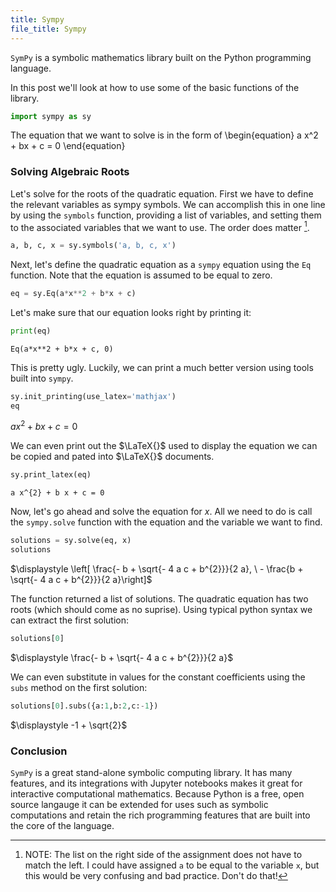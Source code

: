 ```yaml
---
title: Sympy
file_title: Sympy
---
```

`SymPy` is a symbolic mathematics library built on the Python programming language.

In this post we'll look at how to use some of the basic functions of the library.


```python
import sympy as sy
```

The equation that we want to solve is in the form of
\begin{equation}
a x^2 + bx + c = 0
\end{equation}

### Solving Algebraic Roots
Let's solve for the roots of the quadratic equation. First we have to define the relevant variables as sympy symbols. We can accomplish this in one line by using the `symbols` function, providing a list of variables, and setting them to the associated variables that we want to use. The order does matter [^1].


```python
a, b, c, x = sy.symbols('a, b, c, x')
```

Next, let's define the quadratic equation as a `sympy` equation using the `Eq` function. Note that the equation is assumed to be equal to zero.


```python
eq = sy.Eq(a*x**2 + b*x + c)
```

Let's make sure that our equation looks right by printing it:


```python
print(eq)
```

    Eq(a*x**2 + b*x + c, 0)


This is pretty ugly. Luckily, we can print a much better version using tools built into `sympy`.


```python
sy.init_printing(use_latex='mathjax')
eq
```




$\displaystyle a x^{2} + b x + c = 0$



We can even print out the $\LaTeX{}$ used to display the equation we can be copied and pated into $\LaTeX{}$ documents.


```python
sy.print_latex(eq)
```

    a x^{2} + b x + c = 0


Now, let's go ahead and solve the equation for $x$. All we need to do is call the `sympy.solve` function with the equation and the variable we want to find.


```python
solutions = sy.solve(eq, x)
solutions
```




$\displaystyle \left[ \frac{- b + \sqrt{- 4 a c + b^{2}}}{2 a}, \  - \frac{b + \sqrt{- 4 a c + b^{2}}}{2 a}\right]$



The function returned a list of solutions. The quadratic equation has two roots (which should come as no suprise). Using typical python syntax we can extract the first solution:


```python
solutions[0]
```




$\displaystyle \frac{- b + \sqrt{- 4 a c + b^{2}}}{2 a}$



We can even substitute in values for the constant coefficients using the `subs` method on the first solution:


```python
solutions[0].subs({a:1,b:2,c:-1})
```




$\displaystyle -1 + \sqrt{2}$



### Conclusion
`SymPy` is a great stand-alone symbolic computing library. It has many features, and its integrations with Jupyter notebooks makes it great for interactive computational mathematics. Because Python is a free, open source langauge it can be extended for uses such as symbolic computations and retain the rich programming features that are built into the core of the language.

[^1]: NOTE: The list on the right side of the assignment does not have to match the left. I could have assigned `a` to be equal to the variable `x`, but this would be very confusing and bad practice. Don't do that!
